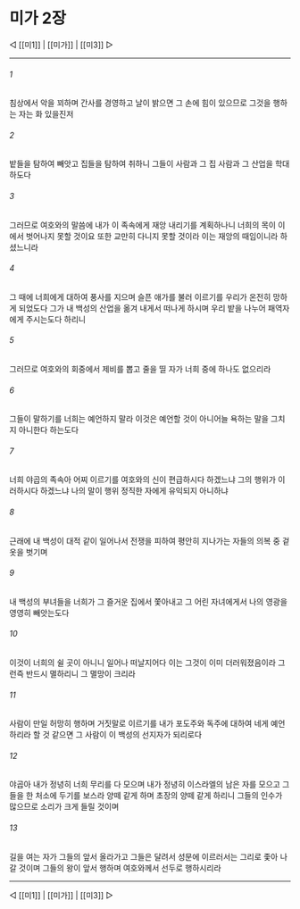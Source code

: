﻿# 미가 2장

◁ [[미1]] | [[미가]] | [[미3]] ▷
***

###### 1
침상에서 악을 꾀하며 간사를 경영하고 날이 밝으면 그 손에 힘이 있으므로 그것을 행하는 자는 화 있을진저

###### 2
밭들을 탐하여 빼앗고 집들을 탐하여 취하니 그들이 사람과 그 집 사람과 그 산업을 학대하도다

###### 3
그러므로 여호와의 말씀에 내가 이 족속에게 재앙 내리기를 계획하나니 너희의 목이 이에서 벗어나지 못할 것이요 또한 교만히 다니지 못할 것이라 이는 재앙의 때임이니라 하셨느니라

###### 4
그 때에 너희에게 대하여 풍사를 지으며 슬픈 애가를 불러 이르기를 우리가 온전히 망하게 되었도다 그가 내 백성의 산업을 옮겨 내게서 떠나게 하시며 우리 밭을 나누어 패역자에게 주시는도다 하리니

###### 5
그러므로 여호와의 회중에서 제비를 뽑고 줄을 띨 자가 너희 중에 하나도 없으리라

###### 6
그들이 말하기를 너희는 예언하지 말라 이것은 예언할 것이 아니어늘 욕하는 말을 그치지 아니한다 하는도다

###### 7
너희 야곱의 족속아 어찌 이르기를 여호와의 신이 편급하시다 하겠느냐 그의 행위가 이러하시다 하겠느냐 나의 말이 행위 정직한 자에게 유익되지 아니하냐

###### 8
근래에 내 백성이 대적 같이 일어나서 전쟁을 피하여 평안히 지나가는 자들의 의복 중 겉옷을 벗기며

###### 9
내 백성의 부녀들을 너희가 그 즐거운 집에서 쫓아내고 그 어린 자녀에게서 나의 영광을 영영히 빼앗는도다

###### 10
이것이 너희의 쉴 곳이 아니니 일어나 떠날지어다 이는 그것이 이미 더러워졌음이라 그런즉 반드시 멸하리니 그 멸망이 크리라

###### 11
사람이 만일 허망히 행하며 거짓말로 이르기를 내가 포도주와 독주에 대하여 네게 예언하리라 할 것 같으면 그 사람이 이 백성의 선지자가 되리로다

###### 12
야곱아 내가 정녕히 너희 무리를 다 모으며 내가 정녕히 이스라엘의 남은 자를 모으고 그들을 한 처소에 두기를 보스라 양떼 같게 하며 초장의 양떼 같게 하리니 그들의 인수가 많으므로 소리가 크게 들릴 것이며

###### 13
길을 여는 자가 그들의 앞서 올라가고 그들은 달려서 성문에 이르러서는 그리로 좇아 나갈 것이며 그들의 왕이 앞서 행하며 여호와께서 선두로 행하시리라

***
◁ [[미1]] | [[미가]] | [[미3]] ▷